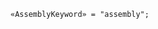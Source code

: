 <!-- This file is generated automatically by infrastructure scripts. Please don't edit by hand. -->

```{ .ebnf .slang-ebnf #AssemblyKeyword }
«AssemblyKeyword» = "assembly";
```
